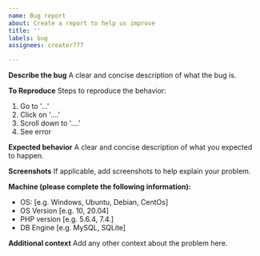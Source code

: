 ```yaml
---
name: Bug report
about: Create a report to help us improve
title: ''
labels: bug
assignees: creater777

---
```


**Describe the bug**
A clear and concise description of what the bug is.

**To Reproduce**
Steps to reproduce the behavior:
1. Go to '...'
2. Click on '....'
3. Scroll down to '....'
4. See error

**Expected behavior**
A clear and concise description of what you expected to happen.

**Screenshots**
If applicable, add screenshots to help explain your problem.

**Machine (please complete the following information):**
 - OS: [e.g. Windows, Ubuntu, Debian, CentOs]
 - OS Version [e.g. 10, 20.04]
 - PHP version [e.g. 5.6.4, 7.4.]
 - DB Engine [e.g. MySQL, SQLite]

**Additional context**
Add any other context about the problem here.
